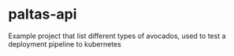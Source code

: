 # paltas-api
Example project that list different types of avocados, used to test a deployment pipeline to kubernetes
